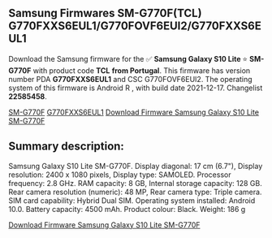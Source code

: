 <h2>Samsung Firmwares SM-G770F(TCL) G770FXXS6EUL1/G770FOVF6EUI2/G770FXXS6EUL1</h2>
Download the Samsung firmware for the ✅ <strong>Samsung Galaxy S10 Lite </strong> ⭐ <strong>SM-G770F</strong> with product code <strong>TCL</strong> <strong> from Portugal</strong>. This firmware has version number PDA <strong>G770FXXS6EUL1</strong> and CSC G770FOVF6EUI2. The operating system of this firmware is Android R , with build date 2021-12-17. Changelist <strong>22585458</strong>.


[SM-G770F](https://samfirm.shop/samsung/model/SM-G770F)
[G770FXXS6EUL1](https://samfirm.shop/samsung/pda/G770FXXS6EUL1)
[Download Firmware Samsung Galaxy S10 Lite SM-G770F](https://samfirm.shop/samsung/firmware/483477)
<h2>Summary description:</h2>
<p>Samsung Galaxy S10 Lite SM-G770F. Display diagonal: 17 cm (6.7"), Display resolution: 2400 x 1080 pixels, Display type: SAMOLED. Processor frequency: 2.8 GHz. RAM capacity: 8 GB, Internal storage capacity: 128 GB. Rear camera resolution (numeric): 48 MP, Rear camera type: Triple camera. SIM card capability: Hybrid Dual SIM. Operating system installed: Android 10.0. Battery capacity: 4500 mAh. Product colour: Black. Weight: 186 g</p>


[Download Firmware Samsung Galaxy S10 Lite SM-G770F](https://samfirm.shop/samsung/firmware/483477)
